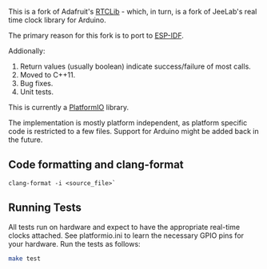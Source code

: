 This is a fork of Adafruit's [RTCLib](https://github.com/adafruit/RTClib) - which,
in turn, is a fork of JeeLab's real time clock library for Arduino.

The primary reason for this fork is to port to
[ESP-IDF](https://docs.espressif.com/projects/esp-idf).

Addionally:

1. Return values (usually boolean) indicate success/failure
   of most calls.
2. Moved to C++11.
3. Bug fixes.
4. Unit tests.

This is currently a [PlatformIO](https://platformio.org/) library.

The implementation is mostly platform independent, as platform specific
code is restricted to a few files. Support for Arduino might be added
back in the future.

## Code formatting and clang-format

```shell
clang-format -i <source_file>`
```

## Running Tests

All tests run on hardware and expect to have the appropriate real-time
clocks attached. See platformio.ini to learn the necessary GPIO pins
for your hardware. Run the tests as follows:

```sh
make test
```
